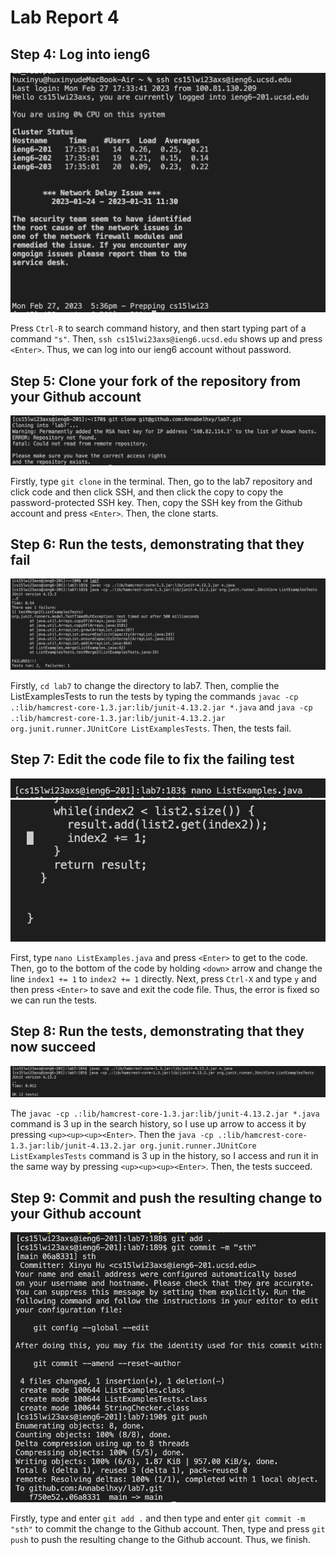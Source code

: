 # Lab Report 4
## Step 4: Log into ieng6
![Image](step_4.png)

Press `Ctrl-R` to search command history, and then start typing part of a command `"s"`. Then, `ssh cs15lwi23axs@ieng6.ucsd.edu` shows up and press `<Enter>`. Thus, we can log into our ieng6 account without password. 


## Step 5: Clone your fork of the repository from your Github account
![Image](step_5.png)

Firstly, type `git clone` in the terminal. Then, go to the lab7 repository and click code and then click SSH, and then click the copy to copy the password-protected SSH key. Then, copy the SSH key from the Github account and press `<Enter>`. Then, the clone starts. 


## Step 6: Run the tests, demonstrating that they fail
![Image](step_6.png)

Firstly, `cd lab7` to change the directory to lab7. Then, complie the ListExamplesTests to run the tests by typing the commands `javac -cp .:lib/hamcrest-core-1.3.jar:lib/junit-4.13.2.jar *.java` and `java -cp .:lib/hamcrest-core-1.3.jar:lib/junit-4.13.2.jar org.junit.runner.JUnitCore ListExamplesTests`. Then, the tests fail. 


## Step 7: Edit the code file to fix the failing test
![Image](step_7_1.png)
![Image](step_7_2.png)

First, type `nano ListExamples.java` and press `<Enter>` to get to the code. Then, go to the bottom of the code by holding `<down>` arrow and change the line `index1 += 1` to `index2 += 1` directly. Next, press `Ctrl-X` and type `y` and then press `<Enter>` to save and exit the code file. Thus, the error is fixed so we can run the tests. 


## Step 8: Run the tests, demonstrating that they now succeed
![Image](step_8.png)

The `javac -cp .:lib/hamcrest-core-1.3.jar:lib/junit-4.13.2.jar *.java` command is 3 up in the search history, so I use up arrow to access it by pressing `<up><up><up><Enter>`. Then the `java -cp .:lib/hamcrest-core-1.3.jar:lib/junit-4.13.2.jar org.junit.runner.JUnitCore ListExamplesTests` command is 3 up in the history, so I access and run it in the same way by pressing `<up><up><up><Enter>`. Then, the tests succeed. 


## Step 9: Commit and push the resulting change to your Github account
![Image](step_9.png)

Firstly, type and enter `git add .` and then type and enter `git commit -m "sth"` to commit the change to the Github account. Then, type and press `git push` to push the resulting change to the Github account. Thus, we finish. 
